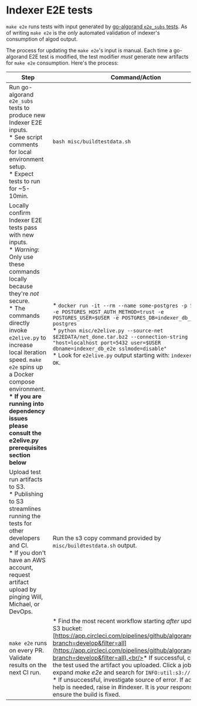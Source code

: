 # Indexer E2E tests

`make e2e` runs tests with input generated by [go-algorand `e2e_subs` tests](https://github.com/algorand/go-algorand/blob/master/test/scripts/e2e_client_runner.py).  As of writing `make e2e` is the _only_ automated validation of indexer's consumption of algod output.

The process for updating the `make e2e`'s input is manual.  Each time a go-algorand E2E test is modified, the test modifier _must_ generate new artifacts for `make e2e` consumption.  Here's the process:

| Step                                                                                                                                                                                                                                                                           | Command/Action                                                                                                                                                                                                                                                                                                                                                                                                                                                                                                                                                         |
|--------------------------------------------------------------------------------------------------------------------------------------------------------------------------------------------------------------------------------------------------------------------------------|------------------------------------------------------------------------------------------------------------------------------------------------------------------------------------------------------------------------------------------------------------------------------------------------------------------------------------------------------------------------------------------------------------------------------------------------------------------------------------------------------------------------------------------------------------------------|
| Run go-algorand `e2e_subs` tests to produce new Indexer E2E inputs.<br/>* See script comments for local environment setup.<br />* Expect tests to run for ~5-10min.                                                                                                            | `bash misc/buildtestdata.sh`                                                                                                                                                                                                                                                                                                                                                                                                                                                                                                                                           |
| Locally confirm Indexer E2E tests pass with new inputs.<br />* _Warning_:  Only use these commands locally because they're _not_ secure.<br />* The commands directly invoke `e2elive.py` to increase local iteration speed. `make e2e` spins up a Docker compose environment. <br><b>* If you are running into dependency issues please consult the e2elive.py prerequisites section below</b></br>| * `docker run -it --rm --name some-postgres -p 5432:5432 -e POSTGRES_HOST_AUTH_METHOD=trust -e POSTGRES_USER=$USER -e POSTGRES_DB=indexer_db_e2e postgres` <br/>* `python misc/e2elive.py --source-net $E2EDATA/net_done.tar.bz2 --connection-string "host=localhost port=5432 user=$USER dbname=indexer_db_e2e sslmode=disable"`<br /> * Look for `e2elive.py` output starting with: `indexer e2etest OK`.                                                                                                                                                            |
| Upload test run artifacts to S3.<br/>* Publishing to S3 streamlines running the tests for other developers and CI.<br />* If you don't have an AWS account, request artifact upload by pinging Will, Michael, or DevOps.                                                       | Run the s3 copy command provided by `misc/buildtestdata.sh` output.                                                                                                                                                                                                                                                                                                                                                                                                                                                                                                    |
| `make e2e` runs on every PR. Validate results on the next CI run.                                                                                                                                                                                                              | * Find the most recent workflow starting _after_ updating the S3 bucket:  [https://app.circleci.com/pipelines/github/algorand/indexer?branch=develop&filter=all](https://app.circleci.com/pipelines/github/algorand/indexer?branch=develop&filter=all).<br/>* If successful, confirm the test used the artifact you uploaded.  Click a job link, expand _make e2e_ and search for `INFO:util:s3://`.<br />* If unsuccessful, investigate source of error.  If additional help is needed, raise in #indexer.  It is _your_ responsibility to ensure the build is fixed. |

